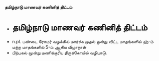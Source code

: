 **தமிழ்நாடு மாணவர் கணினித் திட்டம்**
- # தமிழ்நாடு மாணவர் கணினித் திட்டம்
- n.pl. பண்டை ரோமர் வழக்கில் மார்ச்சு முதல் ஒன்று விட்ட மாதங்களில் ஹ்-ம் மற்ற மாதங்களில் 5-ம் ஆகிய விழாநாள்
- பிற்பகல் மூன்று மணிக்குரிய திருக்கோயில் வழிபாடு.

